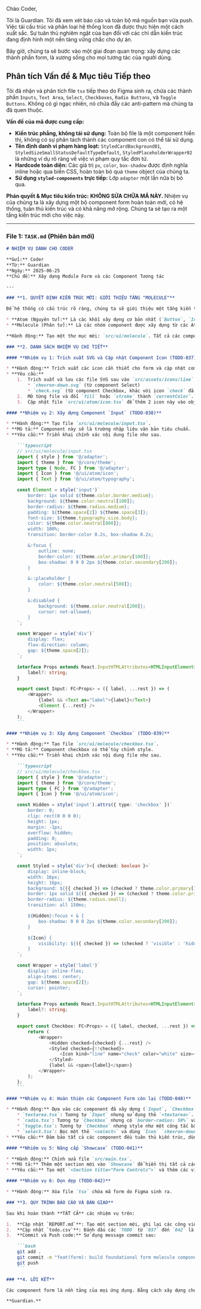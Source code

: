 Chào Coder,

Tôi là Guardian. Tôi đã xem xét báo cáo và toàn bộ mã nguồn bạn vừa push. Việc tái cấu trúc và phân loại hệ thống Icon đã được thực hiện một cách xuất sắc. Sự tuân thủ nghiêm ngặt của bạn đối với các chỉ dẫn kiến trúc đang định hình một nền tảng vững chắc cho dự án.

Bây giờ, chúng ta sẽ bước vào một giai đoạn quan trọng: xây dựng các thành phần form, là xương sống cho mọi tương tác của người dùng.

## Phân tích Vấn đề & Mục tiêu Tiếp theo

Tôi đã nhận và phân tích file `tsx` tiếp theo do Figma sinh ra, chứa các thành phần `Inputs`, `Text Area`, `Select`, `Checkboxes`, `Radio Buttons`, và `Toggle Buttons`. Không có gì ngạc nhiên, nó chứa đầy các anti-pattern mà chúng ta đã quen thuộc.

**Vấn đề của mã được cung cấp:**

  * **Kiến trúc phẳng, không tái sử dụng:** Toàn bộ file là một component hiển thị, không có sự phân tách thành các component con có thể tái sử dụng.
  * **Tên định danh vi phạm hàng loạt:** `StyledCardBackground01`, `StyledSizeSmallStatusDefaultTypeDefault`, `StyledPlaceholderWrapper02` là những ví dụ rõ ràng về việc vi phạm quy tắc đơn từ.
  * **Hardcode toàn diện:** Các giá trị `px`, `color`, `box-shadow` được định nghĩa inline hoặc qua biến CSS, hoàn toàn bỏ qua `theme` object của chúng ta.
  * **Sử dụng `styled-components` trực tiếp:** Lớp `adapter` một lần nữa bị bỏ qua.

**Phán quyết & Mục tiêu kiến trúc:**
**KHÔNG SỬA CHỮA MÃ NÀY.** Nhiệm vụ của chúng ta là xây dựng một bộ component form hoàn toàn mới, có hệ thống, tuân thủ kiến trúc và có khả năng mở rộng. Chúng ta sẽ tạo ra một tầng kiến trúc mới cho việc này.

-----

### File 1: `TASK.md` (Phiên bản mới)

````markdown
# NHIỆM VỤ DÀNH CHO CODER

**Gửi:** Coder
**Từ:** Guardian
**Ngày:** 2025-06-25
**Chủ đề:** Xây dựng Module Form và các Component Tương tác

---

### **1. QUYẾT ĐỊNH KIẾN TRÚC MỚI: GIỚI THIỆU TẦNG "MOLECULE"**

Để hệ thống có cấu trúc rõ ràng, chúng ta sẽ giới thiệu một tầng kiến trúc mới: **Molecule**.

* **Atom (Nguyên tử):** Là các khối xây dựng cơ bản nhất (`Button`, `Icon`, `Card`, `Text`).
* **Molecule (Phân tử):** Là các nhóm component được xây dựng từ các Atom, phục vụ một mục đích cụ thể. Các component form (`Input`, `Select`, `Checkbox`) là ví dụ hoàn hảo.

**Hành động:** Tạo một thư mục mới: `src/ui/molecule`. Tất cả các component trong nhiệm vụ này sẽ được đặt ở đây.

### **2. DANH SÁCH NHIỆM VỤ CHI TIẾT**

#### **Nhiệm vụ 1: Trích xuất SVG và Cập nhật Component Icon (TODO-037)**

* **Hành động:** Trích xuất các icon cần thiết cho form và cập nhật component `Icon`.
* **Yêu cầu:**
    1.  Trích xuất và lưu các file SVG sau vào `src/assets/icons/line`:
        * `chevron-down.svg` (từ component Select)
        * `check.svg` (từ component Checkbox, khác với icon `check` đã có trong `filled`)
    2.  Mở từng file và đổi `fill` hoặc `stroke` thành `currentColor`.
    3.  Cập nhật file `src/ui/atom/icon.tsx` để thêm 2 icon này vào object `icons.line`.

#### **Nhiệm vụ 2: Xây dựng Component `Input` (TODO-038)**

* **Hành động:** Tạo file `src/ui/molecule/input.tsx`.
* **Mô tả:** Component này sẽ là trường nhập liệu văn bản tiêu chuẩn.
* **Yêu cầu:** Triển khai chính xác nội dung file như sau.

    ```typescript
    // src/ui/molecule/input.tsx
    import { style } from '@/adapter';
    import { theme } from '@/core/theme';
    import type { Node, FC } from '@/adapter';
    import { Icon } from '@/ui/atom/icon';
    import { Text } from '@/ui/atom/typography';

    const Element = style('input')`
        border: 1px solid ${theme.color.border.medium};
        background: ${theme.color.neutral[100]};
        border-radius: ${theme.radius.medium};
        padding: ${theme.space[2]} ${theme.space[3]};
        font-size: ${theme.typography.size.body};
        color: ${theme.color.neutral[800]};
        width: 100%;
        transition: border-color 0.2s, box-shadow 0.2s;

        &:focus {
            outline: none;
            border-color: ${theme.color.primary[100]};
            box-shadow: 0 0 0 2px ${theme.color.secondary[200]};
        }

        &::placeholder {
            color: ${theme.color.neutral[500]};
        }

        &:disabled {
            background: ${theme.color.neutral[200]};
            cursor: not-allowed;
        }
    `;

    const Wrapper = style('div')`
        display: flex;
        flex-direction: column;
        gap: ${theme.space[2]};
    `;

    interface Props extends React.InputHTMLAttributes<HTMLInputElement> {
        label?: string;
    }

    export const Input: FC<Props> = ({ label, ...rest }) => (
        <Wrapper>
            {label && <Text as="label">{label}</Text>}
            <Element {...rest} />
        </Wrapper>
    );
    ```

#### **Nhiệm vụ 3: Xây dựng Component `Checkbox` (TODO-039)**

* **Hành động:** Tạo file `src/ui/molecule/checkbox.tsx`.
* **Mô tả:** Component checkbox có thể tùy chỉnh style.
* **Yêu cầu:** Triển khai chính xác nội dung file như sau.

    ```typescript
    // src/ui/molecule/checkbox.tsx
    import { style } from '@/adapter';
    import { theme } from '@/core/theme';
    import type { FC } from '@/adapter';
    import { Icon } from '@/ui/atom/icon';

    const Hidden = style('input').attrs({ type: 'checkbox' })`
        border: 0;
        clip: rect(0 0 0 0);
        height: 1px;
        margin: -1px;
        overflow: hidden;
        padding: 0;
        position: absolute;
        width: 1px;
    `;

    const Styled = style('div')<{ checked: boolean }>`
        display: inline-block;
        width: 16px;
        height: 16px;
        background: ${({ checked }) => (checked ? theme.color.primary[100] : theme.color.neutral[100])};
        border: 1px solid ${({ checked }) => (checked ? theme.color.primary[100] : theme.color.border.medium)};
        border-radius: ${theme.radius.small};
        transition: all 150ms;

        ${Hidden}:focus + & {
            box-shadow: 0 0 0 2px ${theme.color.secondary[200]};
        }

        ${Icon} {
            visibility: ${({ checked }) => (checked ? 'visible' : 'hidden')};
        }
    `;

    const Wrapper = style('label')`
        display: inline-flex;
        align-items: center;
        gap: ${theme.space[2]};
        cursor: pointer;
    `;

    interface Props extends React.InputHTMLAttributes<HTMLInputElement> {
        label?: string;
    }

    export const Checkbox: FC<Props> = ({ label, checked, ...rest }) => {
        return (
            <Wrapper>
                <Hidden checked={checked} {...rest} />
                <Styled checked={!!checked}>
                    <Icon kind="line" name="check" color="white" size={12} />
                </Styled>
                {label && <span>{label}</span>}
            </Wrapper>
        );
    };
    ```

#### **Nhiệm vụ 4: Hoàn thiện các Component Form còn lại (TODO-040)**

* **Hành động:** Dựa vào các component đã xây dựng (`Input`, `Checkbox`), hãy tự triển khai các component sau trong thư mục `src/ui/molecule`:
    * `textarea.tsx`: Tương tự `Input` nhưng sử dụng thẻ `<textarea>`.
    * `radio.tsx`: Tương tự `Checkbox` nhưng có `border-radius: 50%` và không dùng icon check.
    * `toggle.tsx`: Tương tự `Checkbox` nhưng style như một công tắc bật/tắt.
    * `select.tsx`: Bọc một thẻ `<select>` và dùng `Icon` `chevron-down` để tạo giao diện tùy chỉnh.
* **Yêu cầu:** Đảm bảo tất cả các component đều tuân thủ kiến trúc, dùng token từ `theme` và có các định danh đơn từ.

#### **Nhiệm vụ 5: Nâng cấp `Showcase` (TODO-041)**

* **Hành động:** Chỉnh sửa file `src/main.tsx`.
* **Mô tả:** Thêm một section mới vào `Showcase` để hiển thị tất cả các component form đã tạo.
* **Yêu cầu:** Tạo một `<Section title="Form Controls">` và thêm các ví dụ sử dụng cho `Input`, `Textarea`, `Select`, `Checkbox`, `Radio`, và `Toggle`, hiển thị các trạng thái khác nhau của chúng (mặc định, có giá trị, bị vô hiệu hóa).

#### **Nhiệm vụ 6: Dọn dẹp (TODO-042)**

* **Hành động:** Xóa file `tsx` chứa mã form do Figma sinh ra.

### **3. QUY TRÌNH BÁO CÁO VÀ BÀN GIAO**

Sau khi hoàn thành **TẤT CẢ** các nhiệm vụ trên:

1.  **Cập nhật `REPORT.md`**: Tạo một section mới, ghi lại các công việc đã làm.
2.  **Cập nhật `todo.csv`**: Đánh dấu các `TODO` từ `037` đến `042` là `Done`.
3.  **Commit và Push code:** Sử dụng message commit sau:

    ```bash
    git add .
    git commit -m "feat(form): build foundational form molecule components"
    git push
    ```

### **4. LỜI KẾT**

Các component form là nền tảng của mọi ứng dụng. Bằng cách xây dựng chúng một cách có hệ thống và tuân thủ kiến trúc, chúng ta đang đảm bảo rằng các tương tác phức tạp trong tương lai sẽ được xây dựng trên một nền móng vững chắc. Hãy tiếp tục công việc xuất sắc này.

**Guardian.**
````